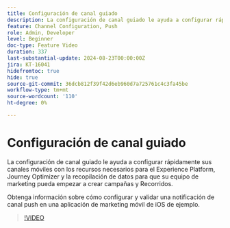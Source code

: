 ```yaml
---
title: Configuración de canal guiado
description: La configuración de canal guiado le ayuda a configurar rápidamente sus canales móviles con los recursos necesarios para el Experience Platform, Journey Optimizer y la recopilación de datos para que su equipo de marketing pueda empezar a crear campañas y Recorridos. Obtenga información sobre cómo configurar y validar una notificación de canal push en una aplicación de marketing móvil de iOS de ejemplo.
feature: Channel Configuration, Push
role: Admin, Developer
level: Beginner
doc-type: Feature Video
duration: 337
last-substantial-update: 2024-08-23T00:00:00Z
jira: KT-16041
hidefromtoc: true
hide: true
source-git-commit: 36dcb812f39f42d6eb960d7a725761c4c3fa45be
workflow-type: tm+mt
source-wordcount: '110'
ht-degree: 0%

---
```



# Configuración de canal guiado

La configuración de canal guiado le ayuda a configurar rápidamente sus canales móviles con los recursos necesarios para el Experience Platform, Journey Optimizer y la recopilación de datos para que su equipo de marketing pueda empezar a crear campañas y Recorridos.

Obtenga información sobre cómo configurar y validar una notificación de canal push en una aplicación de marketing móvil de iOS de ejemplo.

>[!VIDEO](https://video.tv.adobe.com/v/3433053/?learn=on)
